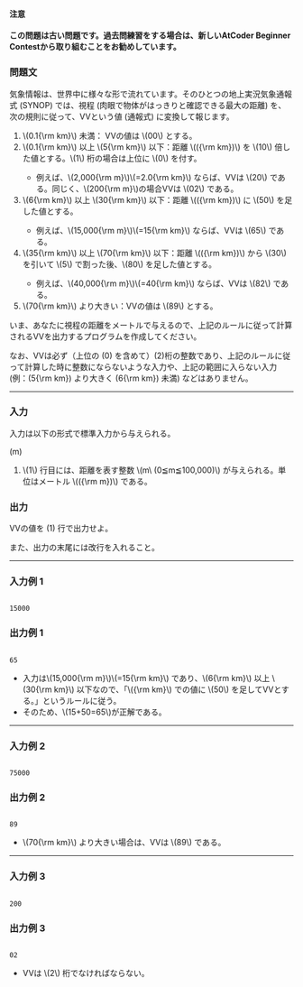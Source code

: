 <div>

<div>

#### **注意**

<p>
<b>
この問題は古い問題です。過去問練習をする場合は、新しいAtCoder Beginner Contestから取り組むことをお勧めしています。</b>
</p>

### **問題文**

<section>

気象情報は、世界中に様々な形で流れています。そのひとつの地上実況気象通報式 (SYNOP) では、視程 (肉眼で物体がはっきりと確認できる最大の距離) を、次の規則に従って、VVという値 (通報式) に変換して報じます。
<ol>
<li>
\(0.1{\rm km}\) 未満： VVの値は \(00\) とする。</li>
<li>
\(0.1{\rm km}\) 以上 \(5{\rm km}\) 以下：距離 \(({\rm km})\) を \(10\) 倍した値とする。\(1\) 桁の場合は上位に \(0\) を付す。</li>
<ul>
<li>
例えば、\(2,000{\rm m}\)\(=2.0{\rm km}\) ならば、VVは \(20\) である。同じく、\(200{\rm m}\)の場合VVは \(02\) である。</li>
</ul>
<li>
\(6{\rm km}\) 以上 \(30{\rm km}\) 以下：距離 \(({\rm km})\) に \(50\) を足した値とする。</li>
<ul>
<li>
例えば、\(15,000{\rm m}\)\(=15{\rm km}\) ならば、VVは \(65\) である。</li>
</ul>
<li>
\(35{\rm km}\) 以上 \(70{\rm km}\) 以下：距離 \(({\rm km})\) から \(30\) を引いて \(5\) で割った後、\(80\) を足した値とする。</li>
<ul>
<li>
例えば、\(40,000{\rm m}\)\(=40{\rm km}\) ならば、VVは \(82\) である。</li>
</ul>
<li>
\(70{\rm km}\) より大きい：VVの値は \(89\) とする。</li>
</ol>

いま、あなたに視程の距離をメートルで与えるので、上記のルールに従って計算されるVVを出力するプログラムを作成してください。


なお、VVは必ず（上位の \(0\) を含めて）\(2\)桁の整数であり、上記のルールに従って計算した時に整数にならないような入力や、上記の範囲に入らない入力 (例：\(5{\rm km}\) より大きく \(6{\rm km}\) 未満) などはありません。
</section>
</div>

---

<div>
<div>

### **入力**

<section>

入力は以下の形式で標準入力から与えられる。

<div>

\(m\)

</div>

<ol>
<li>
\(1\) 行目には、距離を表す整数 \(m\ (0≦m≦100,000)\) が与えられる。単位はメートル \(({\rm m})\) である。</li>
</ol>
</section>
</div>
<div>

### **出力**

<section>

VVの値を \(1\) 行で出力せよ。

また、出力の末尾には改行を入れること。
</section>
</div>
</div>

---

<div>

### **入力例 1**

<section>

```

15000

```

</section>
</div>
<div>

### **出力例 1**

<section>

```

65

```

<ul>
<li>
入力は\(15,000{\rm m}\)\(=15{\rm km}\) であり、\(6{\rm km}\) 以上 \(30{\rm km}\) 以下なので、「\({\rm km}\) での値に \(50\) を足してVVとする。」というルールに従う。</li>
<li>
そのため、\(15+50=65\)が正解である。</li>
</ul>
</section>
</div>

---

<div>

### **入力例 2**

<section>

```

75000

```

</section>
</div>
<div>

### **出力例 2**

<section>

```

89

```

<ul>
<li>
\(70{\rm km}\) より大きい場合は、VVは \(89\) である。</li>
</ul>
</section>
</div>

---

<div>

### **入力例 3**

<section>

```

200

```

</section>
</div>
<div>

### **出力例 3**

<section>

```

02

```

<ul>
<li>
VVは \(2\) 桁でなければならない。</li>
</ul>
</section>
</div>

</div>

